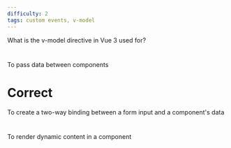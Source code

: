 ```yaml
---
difficulty: 2
tags: custom events, v-model
---
```


What is the v-model directive in Vue 3 used for?

#

To pass data between components

# Correct

To create a two-way binding between a form input and a component's data

#

To render dynamic content in a component